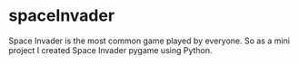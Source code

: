 # spaceInvader
Space Invader is the most common game played by everyone. So as a mini project I created Space Invader pygame using Python.
